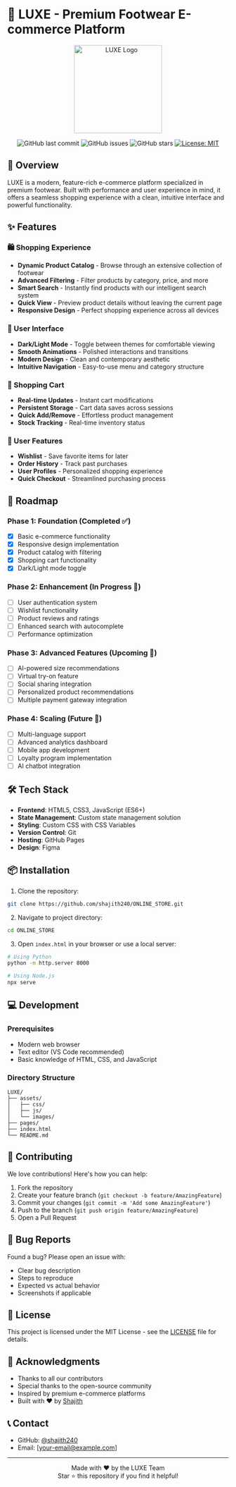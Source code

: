 # 👟 LUXE - Premium Footwear E-commerce Platform

<div align="center">
  <img src="assets/images/logo.png" alt="LUXE Logo" width="200"/>
  
  ![GitHub last commit](https://img.shields.io/github/last-commit/shajith240/ONLINE_STORE)
  ![GitHub issues](https://img.shields.io/github/issues/shajith240/ONLINE_STORE)
  ![GitHub stars](https://img.shields.io/github/stars/shajith240/ONLINE_STORE)
  [![License: MIT](https://img.shields.io/badge/License-MIT-yellow.svg)](https://opensource.org/licenses/MIT)
</div>

## 🌟 Overview

LUXE is a modern, feature-rich e-commerce platform specialized in premium footwear. Built with performance and user experience in mind, it offers a seamless shopping experience with a clean, intuitive interface and powerful functionality.

## ✨ Features

### 🛍️ Shopping Experience
- **Dynamic Product Catalog** - Browse through an extensive collection of footwear
- **Advanced Filtering** - Filter products by category, price, and more
- **Smart Search** - Instantly find products with our intelligent search system
- **Quick View** - Preview product details without leaving the current page
- **Responsive Design** - Perfect shopping experience across all devices

### 🎨 User Interface
- **Dark/Light Mode** - Toggle between themes for comfortable viewing
- **Smooth Animations** - Polished interactions and transitions
- **Modern Design** - Clean and contemporary aesthetic
- **Intuitive Navigation** - Easy-to-use menu and category structure

### 🛒 Shopping Cart
- **Real-time Updates** - Instant cart modifications
- **Persistent Storage** - Cart data saves across sessions
- **Quick Add/Remove** - Effortless product management
- **Stock Tracking** - Real-time inventory status

### 👤 User Features
- **Wishlist** - Save favorite items for later
- **Order History** - Track past purchases
- **User Profiles** - Personalized shopping experience
- **Quick Checkout** - Streamlined purchasing process

## 🚀 Roadmap

### Phase 1: Foundation (Completed ✅)
- [x] Basic e-commerce functionality
- [x] Responsive design implementation
- [x] Product catalog with filtering
- [x] Shopping cart functionality
- [x] Dark/Light mode toggle

### Phase 2: Enhancement (In Progress 🔄)
- [ ] User authentication system
- [ ] Wishlist functionality
- [ ] Product reviews and ratings
- [ ] Enhanced search with autocomplete
- [ ] Performance optimization

### Phase 3: Advanced Features (Upcoming 📅)
- [ ] AI-powered size recommendations
- [ ] Virtual try-on feature
- [ ] Social sharing integration
- [ ] Personalized product recommendations
- [ ] Multiple payment gateway integration

### Phase 4: Scaling (Future 🎯)
- [ ] Multi-language support
- [ ] Advanced analytics dashboard
- [ ] Mobile app development
- [ ] Loyalty program implementation
- [ ] AI chatbot integration

## 🛠️ Tech Stack

- **Frontend**: HTML5, CSS3, JavaScript (ES6+)
- **State Management**: Custom state management solution
- **Styling**: Custom CSS with CSS Variables
- **Version Control**: Git
- **Hosting**: GitHub Pages
- **Design**: Figma

## 📦 Installation

1. Clone the repository:
```bash
git clone https://github.com/shajith240/ONLINE_STORE.git
```

2. Navigate to project directory:
```bash
cd ONLINE_STORE
```

3. Open `index.html` in your browser or use a local server:
```bash
# Using Python
python -m http.server 8000

# Using Node.js
npx serve
```

## 💻 Development

### Prerequisites
- Modern web browser
- Text editor (VS Code recommended)
- Basic knowledge of HTML, CSS, and JavaScript

### Directory Structure
```
LUXE/
├── assets/
│   ├── css/
│   ├── js/
│   └── images/
├── pages/
├── index.html
└── README.md
```

## 🤝 Contributing

We love contributions! Here's how you can help:

1. Fork the repository
2. Create your feature branch (`git checkout -b feature/AmazingFeature`)
3. Commit your changes (`git commit -m 'Add some AmazingFeature'`)
4. Push to the branch (`git push origin feature/AmazingFeature`)
5. Open a Pull Request

## 🐛 Bug Reports

Found a bug? Please open an issue with:
- Clear bug description
- Steps to reproduce
- Expected vs actual behavior
- Screenshots if applicable

## 📝 License

This project is licensed under the MIT License - see the [LICENSE](LICENSE) file for details.

## 👏 Acknowledgments

- Thanks to all our contributors
- Special thanks to the open-source community
- Inspired by premium e-commerce platforms
- Built with ❤️ by [Shajith](https://github.com/shajith240)

## 📞 Contact

- GitHub: [@shajith240](https://github.com/shajith240)
- Email: [your-email@example.com]

---

<div align="center">
  Made with ❤️ by the LUXE Team
  <br>
  Star ⭐ this repository if you find it helpful!
</div>